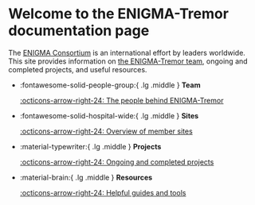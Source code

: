 # Welcome to the ENIGMA-Tremor documentation page

The [ENIGMA Consortium](https://enigma.ini.usc.edu/about-2/) is an international effort by leaders worldwide. This site provides information on [the ENIGMA-Tremor team](https://enigma.ini.usc.edu/ongoing/enigma-tremor/), ongoing and completed projects, and useful resources.  

<div class="grid cards" markdown>

- :fontawesome-solid-people-group:{ .lg .middle } __Team__

    [:octicons-arrow-right-24: The people behind ENIGMA-Tremor](working_group/team.md)

- :fontawesome-solid-hospital-wide:{ .lg .middle } __Sites__

    [:octicons-arrow-right-24: Overview of member sites](working_group/existing_sites.md)

- :material-typewriter:{ .lg .middle } __Projects__

    [:octicons-arrow-right-24: Ongoing and completed projects](projects/propose_a_project.md)
    
- :material-brain:{ .lg .middle } __Resources__

    [:octicons-arrow-right-24: Helpful guides and tools](resources/how_to_guides/overview.md)

</div>
